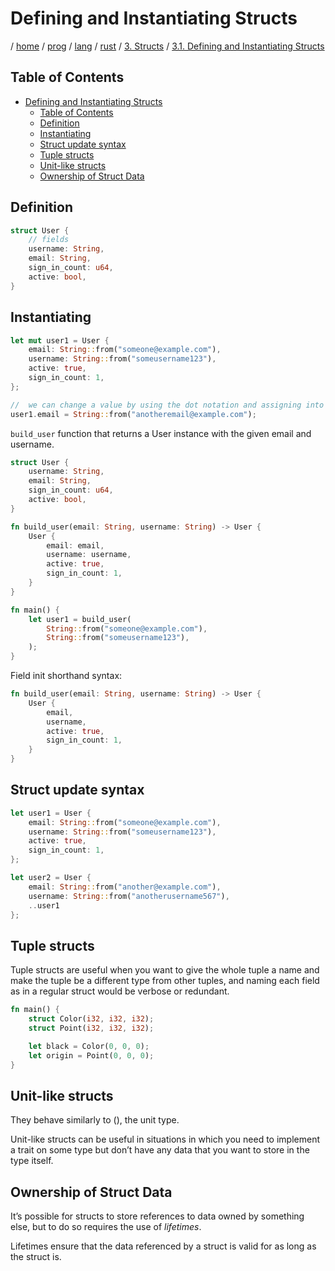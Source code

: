 # Defining and Instantiating Structs

/ [home](/README.md) / [prog](/prog/README.md) / [lang](/prog/lang/README.md) / [rust](/prog/lang/rust/README.md) / [3. Structs](/prog/lang/rust/3_structs/README.md) / [3.1. Defining and Instantiating Structs](/prog/lang/rust/3_structs/3_1_defining_and_instantiating_structs.md)

## Table of Contents

- [Defining and Instantiating Structs](#defining-and-instantiating-structs)
  - [Table of Contents](#table-of-contents)
  - [Definition](#definition)
  - [Instantiating](#instantiating)
  - [Struct update syntax](#struct-update-syntax)
  - [Tuple structs](#tuple-structs)
  - [Unit-like structs](#unit-like-structs)
  - [Ownership of Struct Data](#ownership-of-struct-data)

## Definition

```rust
struct User {
    // fields
    username: String,
    email: String,
    sign_in_count: u64,
    active: bool,
}
```

## Instantiating

```rust
let mut user1 = User {
    email: String::from("someone@example.com"),
    username: String::from("someusername123"),
    active: true,
    sign_in_count: 1,
};

//  we can change a value by using the dot notation and assigning into a particular field
user1.email = String::from("anotheremail@example.com");
```

`build_user` function that returns a User instance with the given email and username.

```rust
struct User {
    username: String,
    email: String,
    sign_in_count: u64,
    active: bool,
}

fn build_user(email: String, username: String) -> User {
    User {
        email: email,
        username: username,
        active: true,
        sign_in_count: 1,
    }
}

fn main() {
    let user1 = build_user(
        String::from("someone@example.com"),
        String::from("someusername123"),
    );
}
```

Field init shorthand syntax:

```rust
fn build_user(email: String, username: String) -> User {
    User {
        email,
        username,
        active: true,
        sign_in_count: 1,
    }
}
```

## Struct update syntax

```rust
let user1 = User {
    email: String::from("someone@example.com"),
    username: String::from("someusername123"),
    active: true,
    sign_in_count: 1,
};

let user2 = User {
    email: String::from("another@example.com"),
    username: String::from("anotherusername567"),
    ..user1
};
```

## Tuple structs

Tuple structs are useful when you want to give the whole tuple a name and make the tuple be a different type from other tuples, and naming each field as in a regular struct would be verbose or redundant.

```rust
fn main() {
    struct Color(i32, i32, i32);
    struct Point(i32, i32, i32);

    let black = Color(0, 0, 0);
    let origin = Point(0, 0, 0);
}
```

## Unit-like structs

They behave similarly to (), the unit type.

Unit-like structs can be useful in situations in which you need to implement a trait on some type but don’t have any data that you want to store in the type itself.

## Ownership of Struct Data

It’s possible for structs to store references to data owned by something else, but to do so requires the use of *lifetimes*.

Lifetimes ensure that the data referenced by a struct is valid for as long as the struct is.
